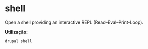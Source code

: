 # shell
Open a shell providing an interactive REPL (Read–Eval–Print-Loop).

**Utilização:**
```
drupal shell
```
